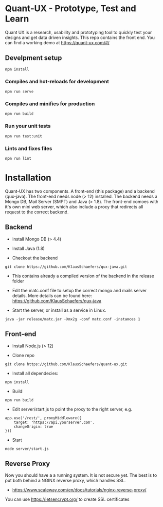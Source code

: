 # Quant-UX - Prototype, Test and Learn

Quant UX is a research, usability and prototyping tool to quickly test your designs and get data driven insights. 
This repo contains the front end. You can find a working demo at https://quant-ux.com/#/


## Develpment setup
```
npm install
```

### Compiles and hot-reloads for development
```
npm run serve
```

### Compiles and minifies for production
```
npm run build
```

### Run your unit tests
```
npm run test:unit
```

### Lints and fixes files
```
npm run lint
```


# Installation

Quant-UX has two components. A front-end (this package) and a backend (qux-java). The front-end needs node (> 12) installed. The backend needs a Mongo DB, Mail Server (SMPT) and Java (> 1.8).
The front-end comoes with it's own mini web server, which also include a procy that redirects all request to the correct backend.

## Backend

- Install Mongo DB (> 4.4)

- Install Java (1.8)

- Checkout the backend

```
git clone https://github.com/KlausSchaefers/qux-java.git
```

- This contains already a compiled version of the backend in the release folder

- Edit the matc.conf file to setup the correct mongo and mails server details. More details can be found here: https://github.com/KlausSchaefers/qux-java

- Start the server, or install as a service in Linux. 

```
java -jar release/matc.jar -Xmx2g -conf matc.conf -instances 1
```


## Front-end

- Install Node.js (> 12)

- Clone repo

```
git clone https://github.com/KlausSchaefers/quant-ux.git
```

- Install all dependecies:

```
npm install
```

- Build 
```
npm run build
```

- Edit server/start.js to point the proxy to the right server, e.g.

```
app.use('/rest/', proxyMiddleware({
    target: 'https://api.yourserver.com',
    changeOrigin: true
}))

```

- Start
```
node server/start.js
```

## Reverse Proxy

Now you should have a a running system. It is not secure yet. The best is to put both behind a NGINX reverse proxy, which handles SSL.

- https://www.scaleway.com/en/docs/tutorials/nginx-reverse-proxy/

You can use https://letsencrypt.org/ to create SSL certificates










